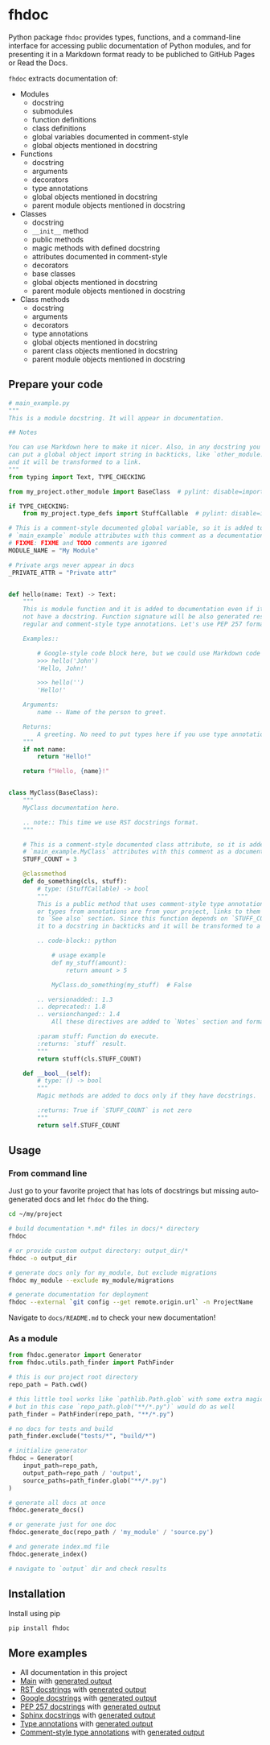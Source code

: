 # fhdoc

Python package `fhdoc` provides types, functions, and a command-line interface
for accessing public documentation of Python modules, and for presenting it in a
Markdown format ready to be publiched to GitHub Pages or Read the Docs.

`fhdoc` extracts documentation of:

- Modules
  - docstring
  - submodules
  - function definitions
  - class definitions
  - global variables documented in comment-style
  - global objects mentioned in docstring
- Functions
  - docstring
  - arguments
  - decorators
  - type annotations
  - global objects mentioned in docstring
  - parent module objects mentioned in docstring
- Classes
  - docstring
  - `__init__` method
  - public methods
  - magic methods with defined docstring
  - attributes documented in comment-style
  - decorators
  - base classes
  - global objects mentioned in docstring
  - parent module objects mentioned in docstring
- Class methods
  - docstring
  - arguments
  - decorators
  - type annotations
  - global objects mentioned in docstring
  - parent class objects mentioned in docstring
  - parent module objects mentioned in docstring

## Prepare your code

```python
# main_example.py
"""
This is a module docstring. It will appear in documentation.

## Notes

You can use Markdown here to make it nicer. Also, in any docstring you
can put a global object import string in backticks, like `other_module.OtherClass`,
and it will be transformed to a link.
"""
from typing import Text, TYPE_CHECKING

from my_project.other_module import BaseClass  # pylint: disable=import-error

if TYPE_CHECKING:
	from my_project.type_defs import StuffCallable  # pylint: disable=import-error

# This is a comment-style documented global variable, so it is added to
# `main_example` module attributes with this comment as a documentation for it
# FIXME: FIXME and TODO comments are igonred
MODULE_NAME = "My Module"

# Private args never appear in docs
_PRIVATE_ATTR = "Private attr"


def hello(name: Text) -> Text:
	"""
	This is module function and it is added to documentation even if it does
	not have a docstring. Function signature will be also generated respecting
	regular and comment-style type annotations. Let's use PEP 257 format here.

	Examples::

		# Google-style code block here, but we could use Markdown code block as well
		>>> hello('John')
		'Hello, John!'

		>>> hello('')
		'Hello!'

	Arguments:
		name -- Name of the person to greet.

	Returns:
		A greeting. No need to put types here if you use type annotations.
	"""
	if not name:
		return "Hello!"

	return f"Hello, {name}!"


class MyClass(BaseClass):
	"""
	MyClass documentation here.

	.. note:: This time we use RST docstrings format.
	"""

	# This is a comment-style documented class attribute, so it is added to
	# `main_example.MyClass` attributes with this comment as a documentation for it.
	STUFF_COUNT = 3

	@classmethod
	def do_something(cls, stuff):
		# type: (StuffCallable) -> bool
		"""
		This is a public method that uses comment-style type annotations. If decorators
		or types from annotations are from your project, links to them will be added
		to `See also` section. Since this function depends on `STUFF_COUNT`, we can add
		it to a docstring in backticks and it will be transformed to a link.

		.. code-block:: python

			# usage example
			def my_stuff(amount):
				return amount > 5

			MyClass.do_something(my_stuff)  # False

		.. versionadded:: 1.3
		.. deprecated:: 1.8
		.. versionchanged:: 1.4
			All these directives are added to `Notes` section and formatted in Sphinx-style.

		:param stuff: Function do execute.
		:returns: `stuff` result.
		"""
		return stuff(cls.STUFF_COUNT)

	def __bool__(self):
		# type: () -> bool
		"""
		Magic methods are added to docs only if they have docstrings.

		:returns: True if `STUFF_COUNT` is not zero
		"""
		return self.STUFF_COUNT
```

## Usage

### From command line

Just go to your favorite project that has lots of docstrings but missing
auto-generated docs and let `fhdoc` do the thing.

```bash
cd ~/my/project

# build documentation *.md* files in docs/* directory
fhdoc

# or provide custom output directory: output_dir/*
fhdoc -o output_dir

# generate docs only for my_module, but exclude migrations
fhdoc my_module --exclude my_module/migrations

# generate documentation for deployment
fhdoc --external `git config --get remote.origin.url` -n ProjectName
```

Navigate to `docs/README.md` to check your new documentation!

### As a module

```python
from fhdoc.generator import Generator
from fhdoc.utils.path_finder import PathFinder

# this is our project root directory
repo_path = Path.cwd()

# this little tool works like `pathlib.Path.glob` with some extra magic
# but in this case `repo_path.glob("**/*.py")` would do as well
path_finder = PathFinder(repo_path, "**/*.py")

# no docs for tests and build
path_finder.exclude("tests/*", "build/*")

# initialize generator
fhdoc = Generator(
	input_path=repo_path,
	output_path=repo_path / 'output',
	source_paths=path_finder.glob("**/*.py")
)

# generate all docs at once
fhdoc.generate_docs()

# or generate just for one doc
fhdoc.generate_doc(repo_path / 'my_module' / 'source.py')

# and generate index.md file
fhdoc.generate_index()

# navigate to `output` dir and check results
```

## Installation

Install using pip

```bash
pip install fhdoc
```

## More examples

- All documentation in this project
- [Main](https://github.com/vemel/fhdoc/blob/master/examples/main_example.py) with [generated output](https://github.com/vemel/fhdoc/tree/master/docs/examples/main_example.md)
- [RST docstrings](https://github.com/vemel/fhdoc/blob/master/examples/rst_docstrings.py) with [generated output](https://github.com/vemel/fhdoc/tree/master/docs/examples/rst_docstrings.md)
- [Google docstrings](https://github.com/vemel/fhdoc/blob/master/examples/google_docstrings.py) with [generated output](https://github.com/vemel/fhdoc/tree/master/docs/examples/google_docstrings.md)
- [PEP 257 docstrings](https://github.com/vemel/fhdoc/blob/master/examples/pep257_docstrings.py) with [generated output](https://github.com/vemel/fhdoc/tree/master/docs/examples/pep257_docstrings.md)
- [Sphinx docstrings](https://github.com/vemel/fhdoc/blob/master/examples/sphinx_docstrings.py) with [generated output](https://github.com/vemel/fhdoc/tree/master/docs/examples/sphinx_docstrings.md)
- [Type annotations](https://github.com/vemel/fhdoc/blob/master/examples/typed.py) with [generated output](https://github.com/vemel/fhdoc/tree/master/docs/examples/typed.md)
- [Comment-style type annotations](https://github.com/vemel/fhdoc/blob/master/examples/comment_typed.py) with [generated output](https://github.com/vemel/fhdoc/tree/master/docs/examples/comment_typed.md)
